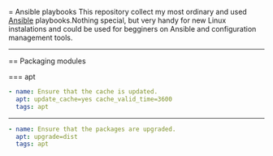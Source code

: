= Ansible playbooks
This repository collect my most ordinary and used
[Ansible](https://www.ansible.com/) playbooks.Nothing special, but very handy
for new Linux instalations and could be used for begginers on Ansible and
configuration management tools.

---

== Packaging modules

=== apt

``` yaml
- name: Ensure that the cache is updated.
  apt: update_cache=yes cache_valid_time=3600
  tags: apt
```

---

``` yaml
- name: Ensure that the packages are upgraded.
  apt: upgrade=dist
  tags: apt
```
